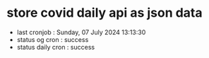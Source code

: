 # store covid daily api as json data

- last cronjob : Sunday, 07 July 2024 13:13:30
- status og cron : success
- status daily cron : success
      
      